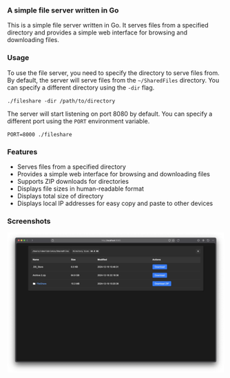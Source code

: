 ### A simple file server written in Go

This is a simple file server written in Go. It serves files from a specified directory and provides a simple web interface for browsing and downloading files.

### Usage

To use the file server, you need to specify the directory to serve files from. By default, the server will serve files from the `~/SharedFiles` directory. You can specify a different directory using the `-dir` flag.

```
./fileshare -dir /path/to/directory
```

The server will start listening on port 8080 by default. You can specify a different port using the `PORT` environment variable.

```
PORT=8000 ./fileshare
```

### Features

-   Serves files from a specified directory
-   Provides a simple web interface for browsing and downloading files
-   Supports ZIP downloads for directories
-   Displays file sizes in human-readable format
-   Displays total size of directory
-   Displays local IP addresses for easy copy and paste to other devices

### Screenshots

![Screenshot 1](./screenshot.webp)
